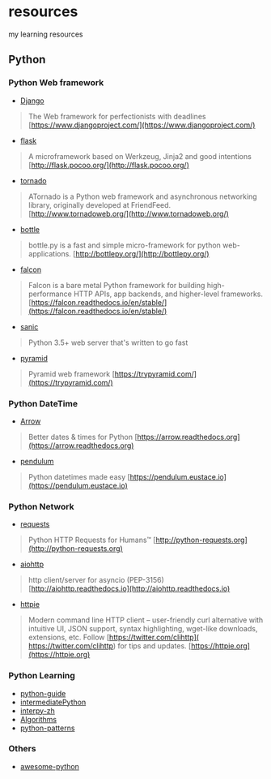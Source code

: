 # resources
my learning resources

## Python

### Python Web framework
- [Django](https://github.com/django/django)

> The Web framework for perfectionists with deadlines
> [https://www.djangoproject.com/](https://www.djangoproject.com/)

- [flask](https://github.com/pallets/flask)

> A microframework based on Werkzeug, Jinja2 and good intentions [http://flask.pocoo.org/](http://flask.pocoo.org/)

- [tornado](https://github.com/tornadoweb/tornado)

> ATornado is a Python web framework and asynchronous 
> networking library, originally developed at FriendFeed. 
> [http://www.tornadoweb.org/](http://www.tornadoweb.org/)

- [bottle](https://github.com/bottlepy/bottle)

> bottle.py is a fast and simple micro-framework for python 
> web-applications. [http://bottlepy.org/](http://bottlepy.org/)


- [falcon](https://github.com/falconry/falcon)

> Falcon is a bare metal Python framework for building 
> high-performance HTTP APIs, app backends, and higher-level frameworks. 
> [https://falcon.readthedocs.io/en/stable/](https://falcon.readthedocs.io/en/stable/)

- [sanic](https://github.com/channelcat/sanic)

> Python 3.5+ web server that's written to go fast

- [pyramid](https://github.com/Pylons/pyramid)

> Pyramid web framework [https://trypyramid.com/](https://trypyramid.com/)


### Python DateTime
- [Arrow](https://github.com/crsmithdev/arrow)
> Better dates & times for Python [https://arrow.readthedocs.org](https://arrow.readthedocs.org)

- [pendulum](https://github.com/sdispater/pendulum)
> Python datetimes made easy [https://pendulum.eustace.io](https://pendulum.eustace.io)


### Python Network

- [requests](https://github.com/kennethreitz/requests)
> Python HTTP Requests for Humans™ [http://python-requests.org](http://python-requests.org)

- [aiohttp](https://github.com/KeepSafe/aiohttp)
> http client/server for asyncio (PEP-3156) [http://aiohttp.readthedocs.io](http://aiohttp.readthedocs.io)

- [httpie](https://github.com/jkbrzt/httpie)
> Modern command line HTTP client – user-friendly curl alternative with intuitive UI, JSON support, syntax highlighting, wget-like downloads, extensions, etc. 
> Follow [https://twitter.com/clihttp]( https://twitter.com/clihttp)  for tips and updates. 
> [https://httpie.org](https://httpie.org)

### Python Learning
- [python-guide](https://github.com/kennethreitz/python-guide)
- [intermediatePython](https://github.com/yasoob/intermediatePython)
- [interpy-zh](https://github.com/eastlakeside/interpy-zh)
- [Algorithms](https://github.com/prakhar1989/Algorithms)
- [python-patterns](https://github.com/faif/python-patterns)

### Others
- [awesome-python](https://github.com/vinta/awesome-python)

